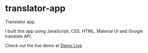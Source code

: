 # translator-app
Translator app. 

I built this app using JavaScript, CSS, HTML, Material UI and Google translate API.

Check out the live demo at <a href="https://henry-3551.github.io/translator-app/">Demo Live</a>
